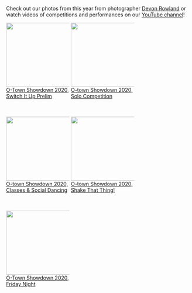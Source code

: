 Check out our photos from this year from photographer [Devon Rowland](https://www.facebook.com/pg/DevonRowlandPhotography/photos/?tab=albums&ref=page_internal) or watch videos of competitions and performances on our [YouTube channel](http://www.youtube.com/user/otshowdown)!

<div class="_3ets" style="width: 173px; display:inline-block; margin-bottom:6em; vertical-align: top;"><div class="_3ett" style="width: 173px; height: 173px;"><a href="https://www.facebook.com/pg/DevonRowlandPhotography/photos/?tab=album&amp;album_id=3858324190852246"><img height="175" src="https://scontent.fymy1-1.fna.fbcdn.net/v/t1.0-0/c360.0.720.720a/s180x540/89595905_3858324467518885_8620384097652441088_o.jpg?_nc_cat=108&amp;_nc_sid=cdbe9c&amp;_nc_oc=AQlAuog7nB6B_prHKlpqT7N32ZnZd9Sxnholaq8SgcHa2T3WJl7PmOla7YUgt6_Fmyk&amp;_nc_ht=scontent.fymy1-1.fna&amp;oh=fadbff1c02f663a26cdbb7e399f83aec&amp;oe=5E9042B6" width="175" alt="" class="img">O-Town Showdown 2020, Switch It Up Prelim</a></div></div>

<div class="_3ets" style="width: 173px; display:inline-block; margin-bottom:6em; vertical-align: top;"><div class="_3ett" style="width: 173px; height: 173px;"><a href="https://www.facebook.com/pg/DevonRowlandPhotography/photos/?tab=album&amp;album_id=3858121430872522"><img height="175" src="https://scontent.fymy1-1.fna.fbcdn.net/v/t1.0-0/c0.0.720.720a/s180x540/84065723_3858121650872500_8854989822838702080_o.jpg?_nc_cat=100&amp;_nc_sid=cdbe9c&amp;_nc_oc=AQneZ4Joqm_tjF21mSNH7sL4VV3hEpIhbvmszt8z0JNNmlydNZO6mPp6ul0vmQPzcvc&amp;_nc_ht=scontent.fymy1-1.fna&amp;oh=e77e7d23404a850bd58d95abd430f634&amp;oe=5E92306E" width="175" alt="" class="img">O-town Showdown 2020, Solo Competition</a></div></div>

<div class="_3ets" style="width: 173px; display:inline-block; margin-bottom:6em; vertical-align: top;"><div class="_3ett" style="width: 173px; height: 173px;"><a href="https://www.facebook.com/DevonRowlandPhotography/photos/?tab=album&album_id=3857428567608475"><img height="175" src="https://scontent.fymy1-2.fna.fbcdn.net/v/t1.0-0/c96.0.720.720a/s180x540/88321423_3857428640941801_1550215960990842880_o.jpg?_nc_cat=101&_nc_sid=cdbe9c&_nc_oc=AQkPoGzrNBQ0xUlS1S4piVGlwsI9WE_KcbvQtStfIFhkQ53gUacwVcZunQa1ktoJF9A&_nc_ht=scontent.fymy1-2.fna&oh=0f12682c9e347922542b59621f4fb382&oe=5E8E9EBC" width="175" alt="" class="img">O-town Showdown 2020, Classes & Social Dancing</a></div></div>

<div class="_3ets" style="width: 173px; display:inline-block; margin-bottom:6em; vertical-align: top;"><div class="_3ett" style="width: 173px; height: 173px;"><a href="https://www.facebook.com/DevonRowlandPhotography/photos/?tab=album&album_id=3855225624495436"><img height="175" src="https://scontent.fymy1-2.fna.fbcdn.net/v/t1.0-0/c360.0.720.720a/s180x540/89351582_3855225701162095_6778021832667693056_o.jpg?_nc_cat=106&_nc_sid=cdbe9c&_nc_oc=AQkwmdCWZywHTsuNgghP49X6njLOtwSD2faf0BvT5FFDERw7xeSnjjyFk4vuovS3uAU&_nc_ht=scontent.fymy1-2.fna&oh=4d4287394f14a2ea9678993222811528&oe=5E98A7F4" width="175" alt="" class="img">O-town Showdown 2020, Shake That Thing!</a></div></div>

<div class="_3ets" style="width: 173px; display:inline-block; margin-bottom:6em; vertical-align: top;"><div class="_3ett" style="width: 173px; height: 173px;"><a href="https://www.facebook.com/DevonRowlandPhotography/photos/?tab=album&album_id=3854409107910421"><img height="175" src="https://scontent.fymy1-2.fna.fbcdn.net/v/t1.0-0/c0.0.720.720a/s180x540/89563982_3854409231243742_3895475431268155392_o.jpg?_nc_cat=110&_nc_sid=cdbe9c&_nc_oc=AQl9Q_HKya_ZrvFJInxe5hfwOeVYj3rutv9GfIlyO20m4YzcJwpFFBggR4AzH2jhr5s&_nc_ht=scontent.fymy1-2.fna&oh=96560cc502d3014b6e6d8072ff934901&oe=5E964F22" width="175" alt="" class="img">O-Town Showdown 2020, Friday Night</a></div></div>





<!--iframe width="560" height="315" src="https://www.youtube.com/embed/videoseries?list=PL5cWxJJHJkia02OBiU1h9FB9Mr5_xkUaA" frameborder="0" allowfullscreen></iframe-->
<!--p> </p>
<div id="thumbnails" class="collapsed">
	<img class="thumbnail" src="/public/images/gallery/thumbnails/bruno-2016 (1).jpg" />
	<img class="thumbnail" src="/public/images/gallery/thumbnails/bruno-2016 (2).jpg" />
	<img class="thumbnail" src="/public/images/gallery/thumbnails/bruno-2016 (3).jpg" />
	<img class="thumbnail" src="/public/images/gallery/thumbnails/bruno-2016 (4).jpg" />
	<img class="thumbnail" src="/public/images/gallery/thumbnails/bruno-2016 (6).jpg" />
	<img class="thumbnail" src="/public/images/gallery/thumbnails/bruno-2016 (7).jpg" />
	<img class="thumbnail" src="/public/images/gallery/thumbnails/bruno-2016 (8).jpg" />
	<img class="thumbnail" src="/public/images/gallery/thumbnails/bruno-2016 (9).jpg" />
	<img class="thumbnail" src="/public/images/gallery/thumbnails/bruno-2016 (10).jpg" />
	<img class="thumbnail" src="/public/images/gallery/thumbnails/bruno-2016 (11).jpg" />
	<img class="thumbnail" src="/public/images/gallery/thumbnails/bruno-2016 (12).jpg" />
	<img class="thumbnail" src="/public/images/gallery/thumbnails/bruno-2016 (13).jpg" />
	<img class="thumbnail" src="/public/images/gallery/thumbnails/bruno-2016 (14).jpg" />
	<img class="thumbnail" src="/public/images/gallery/thumbnails/bruno-2016 (15).jpg" />
	<img class="thumbnail" src="/public/images/gallery/thumbnails/bruno-2016 (16).jpg" />
	<img class="thumbnail" src="/public/images/gallery/thumbnails/bruno-2016 (17).jpg" />
	<img class="thumbnail" src="/public/images/gallery/thumbnails/bruno-2016 (18).jpg" />
	<img class="thumbnail" src="/public/images/gallery/thumbnails/bruno-2016 (19).jpg" />
	<img class="thumbnail" src="/public/images/gallery/thumbnails/bruno-2016 (20).jpg" />
	<img class="thumbnail" src="/public/images/gallery/thumbnails/bruno-2016 (21).jpg" />
	<img class="thumbnail" src="/public/images/gallery/thumbnails/bruno-2016 (22).jpg" />
	<img class="thumbnail" src="/public/images/gallery/thumbnails/bruno-2016 (23).jpg" />
	<img class="thumbnail" src="/public/images/gallery/thumbnails/bruno-2016 (24).jpg" />
	<img class="thumbnail" src="/public/images/gallery/thumbnails/bruno-2016 (25).jpg" />
	<img class="thumbnail" src="/public/images/gallery/thumbnails/bruno-2016 (26).jpg" />
	<img class="thumbnail" src="/public/images/gallery/thumbnails/bruno-2016 (27).jpg" />
	<img class="thumbnail" src="/public/images/gallery/thumbnails/bruno-2016 (28).jpg" />
	<img class="thumbnail" src="/public/images/gallery/thumbnails/bruno-2016 (29).jpg" />
	<img class="thumbnail" src="/public/images/gallery/thumbnails/bruno-2016 (30).jpg" />
	<img class="thumbnail" src="/public/images/gallery/thumbnails/bruno-2016 (31).jpg" />
	<img class="thumbnail" src="/public/images/gallery/thumbnails/bruno-2016 (32).jpg" />
	<img class="thumbnail" src="/public/images/gallery/thumbnails/bruno-2016 (33).jpg" />
	<img class="thumbnail" src="/public/images/gallery/thumbnails/bruno-2016 (34).jpg" />
	<img class="thumbnail" src="/public/images/gallery/thumbnails/bruno-2016 (35).jpg" />
	<img class="thumbnail" src="/public/images/gallery/thumbnails/bruno-2016 (36).jpg" />
	<img class="thumbnail" src="/public/images/gallery/thumbnails/bruno-2016 (37).jpg" />
	<img class="thumbnail" src="/public/images/gallery/thumbnails/bruno-2016 (38).jpg" />
	<img class="thumbnail" src="/public/images/gallery/thumbnails/bruno-2016 (39).jpg" />
	<img class="thumbnail" src="/public/images/gallery/thumbnails/bruno-2016 (40).jpg" />
	<img class="thumbnail" src="/public/images/gallery/thumbnails/bruno-2016 (41).jpg" />
	<img class="thumbnail" src="/public/images/gallery/thumbnails/bruno-2016 (42).jpg" />
	<img class="thumbnail" src="/public/images/gallery/thumbnails/bruno-2016 (43).jpg" />
	<img class="thumbnail" src="/public/images/gallery/thumbnails/bruno-2016 (44).jpg" />
	<img class="thumbnail" src="/public/images/gallery/thumbnails/bruno-2016 (45).jpg" />
	<img class="thumbnail" src="/public/images/gallery/thumbnails/bruno-2016 (46).jpg" />
	<img class="thumbnail" src="/public/images/gallery/thumbnails/bruno-2016 (47).jpg" />
	<img class="thumbnail" src="/public/images/gallery/thumbnails/bruno-2016 (48).jpg" />
	<img class="thumbnail" src="/public/images/gallery/thumbnails/bruno-2016 (49).jpg" />
	<img class="thumbnail" src="/public/images/gallery/thumbnails/bruno-2016 (50).jpg" />
	<img class="thumbnail" src="/public/images/gallery/thumbnails/bruno-2016 (51).jpg" />
	<img class="thumbnail" src="/public/images/gallery/thumbnails/bruno-2016 (52).jpg" />
	<img class="thumbnail" src="/public/images/gallery/thumbnails/bruno-2016 (53).jpg" />
	<img class="thumbnail" src="/public/images/gallery/thumbnails/bruno-2016 (54).jpg" />
	<img class="thumbnail" src="/public/images/gallery/thumbnails/bruno-2016 (55).jpg" />
	<img class="thumbnail" src="/public/images/gallery/thumbnails/bruno-2016 (56).jpg" />
</div>
<p> </p-->

